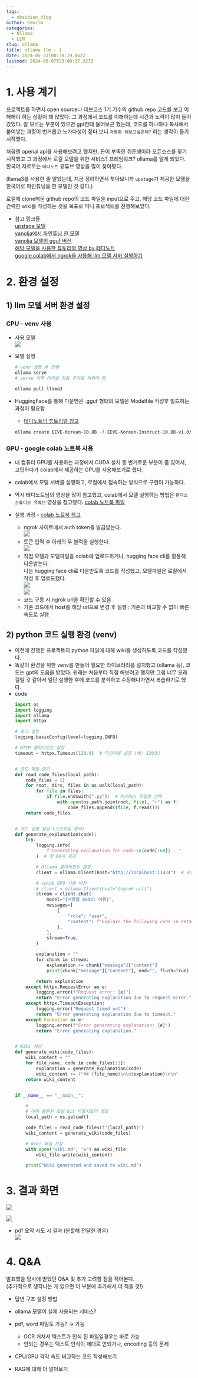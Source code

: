 ```yaml
---
tags:
  - obsidian_blog
author: Seorim
categories:
  - Ollama
  - LLM
slug: ollama
title: ollama llm - 1
date: 2024-05-31T00:39:19.462Z
lastmod: 2024-06-07T23:00:37.327Z
---
```

# 1. 사용 계기

프로젝트를 하면서 open source나 데브코스 1기 기수의 github repo 코드를 보고 이해해야 하는 상황이 꽤 많았다. 그 과정에서 코드를 이해하는데 시간과 노력이 많이 들어갔었다. 잘 모르는 부분이 있으면 gpt한테 물어보곤 했는데, 코드를 하나하나 복사해서 붙여넣는 과정이 번거롭고 노가다성이 짙다 보니 `자동화 해보고싶은데?` 라는 생각이 들기 시작했다.

처음엔 openai api를 사용해보려고 했지만, 돈이 부족한 취준생이라 오픈소스를 찾기 시작했고 그 과정에서 로컬 모델을  위한 서비스? 프레임워크? ollama를 알게 되었다. 한국어 자료로는 `테디노트` 유튜브 영상을 많이 찾아봤다.

(llama3를 사용한 줄 알았는데, 지금 정리하면서 찾아보니까 `upstage`가 제공한 모델을 한국어로 파인튜닝을 한 모델인 것 같다.)

로컬에 clone해둔 github repo의 코드 파일을 input으로 주고, 해당 코드 파일에 대한 간략한 wiki를 작성하는 것을 목표로 미니 프로젝트를 진행해보았다.

* 참고 링크들\
  [upstage 모델](https://huggingface.co/upstage/SOLAR-10.7B-v1.0)\
  [yanolja에서 파인튜닝 한 모델](https://huggingface.co/yanolja/EEVE-Korean-Instruct-10.8B-v1.0)\
  [yanolja 모델의 gguf 버전](https://huggingface.co/heegyu/EEVE-Korean-Instruct-10.8B-v1.0-GGUF)\
  [해당 모델을 사용한 튜토리얼 영상 by 테디노트](https://www.youtube.com/watch?v=VkcaigvTrug)\
  [google colab에서 ngrok을 사용해 llm 모델 서버 실행하기](https://www.youtube.com/watch?v=DVoPHNIKoRA)

# 2. 환경 설정

## 1) llm 모델 서버 환경 설정

### CPU - venv 사용

* 사용 모델\
  ![](/ob/github_blog/images/pasted_image_20240608070610.png)
* 모델 실행

  ```bash
  # venv 실행 후 진행
  ollama serve
  # serve 이후 터미널 창을 추가로 켜줘야 함
  ```

  ```bash
  ollama pull llama3
  ```
* HuggingFace를 통해 다운받은 .gguf 형태의 모델은 Modelfile 작성후 빌드하는 과정이 필요함
  * [테디노트님 튜토리얼 참고](https://github.com/teddylee777/langserve_ollama?tab=readme-ov-file#huggingface-gguf-%ED%8C%8C%EC%9D%BC%EC%9D%84-ollama-%EB%A1%9C%EB%94%A9)
  ```bash
  ollama create EEVE-Korean-10.8B -f EEVE-Korean-Instruct-10.8B-v1.0/Modelfile
  ```

### GPU - google colab 노트북 사용

* 내 컴퓨터 GPU를 사용하는 과정에서 CUDA 설치 등 번거로운 부분이 좀 있어서, 고민하다가 colab에서 제공하는 GPU를 사용해보기로 했다.

* colab에서 모델 서버를 실행하고, 로컬에서 접속하는 방식으로 구현이 가능하다.

* 역시 테디노트님의 영상을 많이 참고했고, colab에서 모델 실행하는 방법은 `판다스 스튜디오 유튜브` 영상을 참고했다. [colab 노트북 파일](https://github.com/tsdata/langchain-ollama/blob/main/004_ollama_gemma_colab/ollama_gemma_colab.ipynb)

* 실행 과정 - [colab 노트북 참고](https://colab.research.google.com/drive/1I_Rn6U_hW9SbpBMpj8_wmoDrsCe0D1Gc?usp=sharing)
  * ngrok 사이트에서 auth token을 발급받는다.\
    ![](/ob/github_blog/images/pasted_image_20240608070677.png)
  * 토큰 입력 후 아래의 두 블럭을 실행한다.\
    ![](/ob/github_blog/images/pasted_image_20240531100569.png)
  * 직접 모델과 모델파일을 colab에 업로드하거나, hugging face cli를 활용해 다운받는다.\
    나는 hugging face cli로 다운받도록 코드를 작성했고, 모델파일은 로컬에서 작성 후 업로드했다.\
    ![](/ob/github_blog/images/pasted_image_20240531100515.png)\
    ![](/ob/github_blog/images/pasted_image_20240531100514.png)
  * 코드 구동 시 ngrok url을 확인할 수 있음
  * 기존 코드에서 host를 해당 url으로 변경 후 실행 : 기존과 비교할 수 없이 빠른 속도로 실행

## 2) python 코드 실행 환경 (venv)

* 이전에 진행한 프로젝트의 python 파일에 대해 wiki를 생성하도록 코드를 작성했다.
* 똑같이 환경을 위한 venv를 만들어 필요한 라이브러리를 설치했고 (ollama 등), 코드는 gpt의 도움을 받았다. 원래는 처음부터 직접 해보려고 했지만 그럼 너무 오래걸릴 것 같아서 일단 실행한 후에 코드를 분석하고 수정해나가면서 복습하기로 했다.
* code
  ```python
  import os
  import logging
  import ollama
  import httpx

  # 로그 설정
  logging.basicConfig(level=logging.INFO)

  # HTTP 클라이언트 설정
  timeout = httpx.Timeout(120.0)  # 타임아웃 설정 (예: 120초)


  # 코드 파일 읽기
  def read_code_files(local_path):
      code_files = []
      for root, dirs, files in os.walk(local_path):
          for file in files:
              if file.endswith(".py"):  # Python 파일만 선택
                  with open(os.path.join(root, file), "r") as f:
                      code_files.append((file, f.read()))
      return code_files


  # 코드 설명 생성 (스트리밍 방식)
  def generate_explanation(code):
      try:
          logging.info(
              f"Generating explanation for code:\n{code[:60]}..."
          )  # 첫 60자 로깅

          # Ollama 클라이언트 설정
          client = ollama.Client(host="http://localhost:11434")  # 로컬 서버 URL과 포트 확인

          # colab GPU 사용 버전
          # client = ollama.Client(host="{ngrok url}")
          stream = client.chat(
              model="{사용할 model 이름}",
              messages=[
                  {
                      "role": "user",
                      "content": f"Explain the following code in detail wiki format, and translate it in korean :\n{code}",
                  },
              ],
              stream=True,
          )

          explanation = ""
          for chunk in stream:
              explanation += chunk["message"]["content"]
              print(chunk["message"]["content"], end="", flush=True)

          return explanation
      except httpx.RequestError as e:
          logging.error(f"Request error: {e}")
          return "Error generating explanation due to request error."
      except httpx.TimeoutException:
          logging.error("Request timed out")
          return "Error generating explanation due to timeout."
      except Exception as e:
          logging.error(f"Error generating explanation: {e}")
          return "Error generating explanation."


  # Wiki 생성
  def generate_wiki(code_files):
      wiki_content = ""
      for file_name, code in code_files[:1]:
          explanation = generate_explanation(code)
          wiki_content += f"## {file_name}\n\n{explanation}\n\n"
      return wiki_content


  if __name__ == "__main__":

      #
      # 이미 클론된 로컬 Git 리포지토리 경로
      local_path = os.getcwd()

      code_files = read_code_files(f"{local_path}")
      wiki_content = generate_wiki(code_files)

      # Wiki 파일 저장
      with open("wiki.md", "w") as wiki_file:
          wiki_file.write(wiki_content)

      print("Wiki generated and saved to wiki.md")
  ```

# 3. 결과 화면

![](/ob/github_blog/images/pasted_image_20240608070651.png)

![](/ob/github_blog/images/pasted_image_20240608070647.png)

* pdf 요약 시도 시 결과 (분할해 전달한 경우)\
  ![](/ob/github_blog/images/pasted_image_20240608070671.png)

# 4. Q\&A

발표했을 당시에 받았던 Q\&A 및 추가 고려할 점을 적어본다.\
(추가적으로 생각나는 게 있으면 이 부분에 추가해서 더 적을 것!)

* 답변 구조 설정 방법

* ollama 모델이 실제 사용되는 서비스?

* pdf, word 파일도 가능? → 가능
  * OCR 거쳐서 텍스트가 인식 된 파일일경우는 바로 가능
  * 안되는 경우는 텍스트 인식이 제대로 안되거나, encoding 등의 문제

* CPU/GPU 각각 속도 비교하는 코드 작성해보기

* RAG에 대해 더 알아보기

